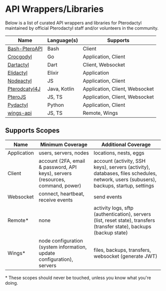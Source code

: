 # API Wrappers/Libraries

Below is a list of curated API wrappers and libraries for Pterodactyl maintained by official Pterodactyl staff and/or volunteers in the community.

| Name                                                          | Language(s)  | Supports                       |
| ------------------------------------------------------------- | ------------ | ------------------------------ |
| [Bash-PteroAPI](https://github.com/Silent-dawn/bash-pteroapi) | Bash         | Client                         |
| [Crocgodyl](https://github.com/parkervcp/crocgodyl)           | Go           | Application, Client            |
| [Dartactyl](https://github.com/TekExplorer/dartactyl)         | Dart         | Client, Websocket              |
| [Elidactyl](https://github.com/kintu-games/elidactyl)         | Elixir       | Application                    |
| [Nodeactyl](https://github.com/Nodeactyl/Nodeactyl)           | JS           | Application, Client            |
| [Pterodcatyl4J](https://github.com/mattmalec/Pterodactyl4J)   | Java, Kotlin | Application, Client, Websocket |
| [PteroJS](https://github.com/PteroPackages/PteroJS)           | JS, TS       | Application, Client, Websocket |
| [Pydactyl](https://github.com/iamkubi/pydactyl)               | Python       | Application, Client            |
| [wings-api](https://github.com/real2two/wings-api)            | JS, TS       | Remote, Wings                  |

## Supports Scopes

| Name        | Minimum Coverage                                                               | Additional Coverage                                                                                                                 |
| ----------- | ------------------------------------------------------------------------------ | ----------------------------------------------------------------------------------------------------------------------------------- |
| Application | users, servers, nodes                                                          | locations, nests, eggs                                                                                                              |
| Client      | account (2FA, email & password, API keys), servers (resources, command, power) | account (activity, SSH keys), servers (activity), databases, files schedules, network, users (subusers), backups, startup, settings |
| Websocket   | connect, heartbeat, receive events                                             | send events                                                                                                                         |
| Remote*     | none                                                                           | activity logs, sftp (authentication), servers (list, reset state), transfers (transfer state), backups (backup state)               |
| Wings*      | node configuration (system information, update configuration), servers         | files, backups, transfers, websocket (generate JWT)                                                                                 |

\* These scopes should never be touched, unless you know what you're doing.
